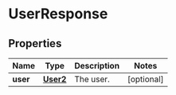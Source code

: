 

# UserResponse

## Properties

Name | Type | Description | Notes
------------ | ------------- | ------------- | -------------
**user** | [**User2**](User2.md) | The user. |  [optional]



